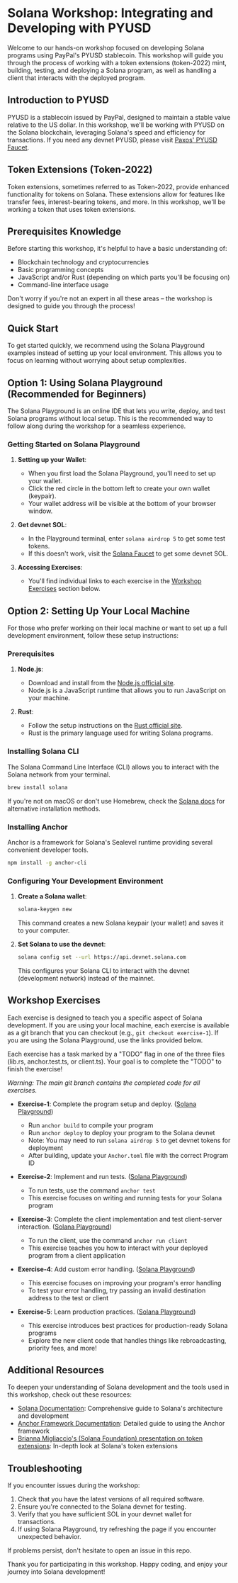 # Solana Workshop: Integrating and Developing with PYUSD

Welcome to our hands-on workshop focused on developing Solana programs using PayPal's PYUSD stablecoin. This workshop will guide you through the process of working with a token extensions (token-2022) mint, building, testing, and deploying a Solana program, as well as handling a client that interacts with the deployed program.

## Introduction to PYUSD

PYUSD is a stablecoin issued by PayPal, designed to maintain a stable value relative to the US dollar. In this workshop, we'll be working with PYUSD on the Solana blockchain, leveraging Solana's speed and efficiency for transactions. If you need any devnet PYUSD, please visit [Paxos' PYUSD Faucet](https://faucet.paxos.com/).

## Token Extensions (Token-2022)

Token extensions, sometimes referred to as Token-2022, provide enhanced functionality for tokens on Solana. These extensions allow for features like transfer fees, interest-bearing tokens, and more. In this workshop, we'll be working a token that uses token extensions.

## Prerequisites Knowledge

Before starting this workshop, it's helpful to have a basic understanding of:
- Blockchain technology and cryptocurrencies
- Basic programming concepts
- JavaScript and/or Rust (depending on which parts you'll be focusing on)
- Command-line interface usage

Don't worry if you're not an expert in all these areas – the workshop is designed to guide you through the process!

## Quick Start

To get started quickly, we recommend using the Solana Playground examples instead of setting up your local environment. This allows you to focus on learning without worrying about setup complexities.

## Option 1: Using Solana Playground (Recommended for Beginners)

The Solana Playground is an online IDE that lets you write, deploy, and test Solana programs without local setup. This is the recommended way to follow along during the workshop for a seamless experience.

### Getting Started on Solana Playground

1. **Setting up your Wallet**: 
   - When you first load the Solana Playground, you'll need to set up your wallet. 
   - Click the red circle in the bottom left to create your own wallet (keypair). 
   - Your wallet address will be visible at the bottom of your browser window.

2. **Get devnet SOL**: 
   - In the Playground terminal, enter `solana airdrop 5` to get some test tokens. 
   - If this doesn't work, visit the [Solana Faucet](https://faucet.solana.com/) to get some devnet SOL.

3. **Accessing Exercises**: 
   - You'll find individual links to each exercise in the [Workshop Exercises](#workshop-exercises) section below.

## Option 2: Setting Up Your Local Machine

For those who prefer working on their local machine or want to set up a full development environment, follow these setup instructions:

### Prerequisites

1. **Node.js**: 
   - Download and install from the [Node.js official site](https://nodejs.org/).
   - Node.js is a JavaScript runtime that allows you to run JavaScript on your machine.

2. **Rust**: 
   - Follow the setup instructions on the [Rust official site](https://rust-lang.org).
   - Rust is the primary language used for writing Solana programs.

### Installing Solana CLI

The Solana Command Line Interface (CLI) allows you to interact with the Solana network from your terminal.
```bash
brew install solana
```

If you're not on macOS or don't use Homebrew, check the [Solana docs](https://docs.solana.com/cli/install-solana-cli-tools) for alternative installation methods.

### Installing Anchor
Anchor is a framework for Solana's Sealevel runtime providing several convenient developer tools.

```bash
npm install -g anchor-cli
```

### Configuring Your Development Environment

1. **Create a Solana wallet**:
   ```bash
   solana-keygen new
   ```
   This command creates a new Solana keypair (your wallet) and saves it to your computer.

2. **Set Solana to use the devnet**:
   ```bash
   solana config set --url https://api.devnet.solana.com
   ```
   This configures your Solana CLI to interact with the devnet (development network) instead of the mainnet.

## Workshop Exercises

Each exercise is designed to teach you a specific aspect of Solana development. If you are using your local machine, each exercise is available as a git branch that you can checkout (e.g., `git checkout exercise-1`). If you are using the Solana Playground, use the links provided below.

Each exercise has a task marked by a "TODO" flag in one of the three files (lib.rs, anchor.test.ts, or client.ts). Your goal is to complete the "TODO" to finish the exercise!

*Warning: The main git branch contains the completed code for all exercises.*

- **Exercise-1**: Complete the program setup and deploy. ([Solana Playground](https://beta.solpg.io/6657ed47cffcf4b13384d11d))
    - Run `anchor build` to compile your program
    - Run `anchor deploy` to deploy your program to the Solana devnet
    - Note: You may need to run `solana airdrop 5` to get devnet tokens for deployment
    - After building, update your `Anchor.toml` file with the correct Program ID

- **Exercise-2**: Implement and run tests. ([Solana Playground](https://beta.solpg.io/6658126bcffcf4b13384d125))
    - To run tests, use the command `anchor test`
    - This exercise focuses on writing and running tests for your Solana program

- **Exercise-3**: Complete the client implementation and test client-server interaction. ([Solana Playground](https://beta.solpg.io/6658139ecffcf4b13384d129))
    - To run the client, use the command `anchor run client`
    - This exercise teaches you how to interact with your deployed program from a client application

- **Exercise-4**: Add custom error handling. ([Solana Playground](https://beta.solpg.io/6658135bcffcf4b13384d128))
    - This exercise focuses on improving your program's error handling
    - To test your error handling, try passing an invalid destination address to the test or client

- **Exercise-5**: Learn production practices. ([Solana Playground](https://beta.solpg.io/665812a8cffcf4b13384d126))
    - This exercise introduces best practices for production-ready Solana programs
    - Explore the new client code that handles things like rebroadcasting, priority fees, and more!

## Additional Resources

To deepen your understanding of Solana development and the tools used in this workshop, check out these resources:

- [Solana Documentation](https://docs.solana.com/): Comprehensive guide to Solana's architecture and development
- [Anchor Framework Documentation](https://project-serum.github.io/anchor/getting-started/introduction.html): Detailed guide to using the Anchor framework
- [Brianna Migliaccio's (Solana Foundation) presentation on token extensions](https://docs.google.com/presentation/d/1j_EPi9gMLHz0bSvmjpgpLDrgDpncfjBvqYjOfRe10NM/edit?usp=sharing): In-depth look at Solana's token extensions

## Troubleshooting

If you encounter issues during the workshop:
1. Check that you have the latest versions of all required software.
2. Ensure you're connected to the Solana devnet for testing.
3. Verify that you have sufficient SOL in your devnet wallet for transactions.
4. If using Solana Playground, try refreshing the page if you encounter unexpected behavior.

If problems persist, don't hesitate to open an issue in this repo.

Thank you for participating in this workshop. Happy coding, and enjoy your journey into Solana development!